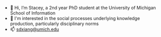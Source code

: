 - 👋 Hi, I’m Stacey, a 2nd year PhD student at the University of Michigan School of Information
- 🧠 I'm interested in the social processes underlying knowledge production, particularly disciplinary norms
- 📫 sdxiang@umich.edu

<!---
sdxiang/sdxiang is a ✨ special ✨ repository because its `README.md` (this file) appears on your GitHub profile.
You can click the Preview link to take a look at your changes.
--->
